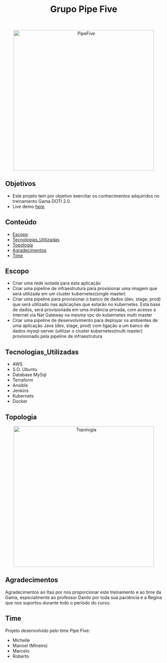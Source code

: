 <h1 align="center"> Grupo Pipe Five</h2> <br>
<p align="center">
  <a>
    <img alt="PipeFive" title="PipeFive" src="https://i5.walmartimages.com/asr/e80b097b-b093-4566-b32d-8da579efd798_1.ecba62a1475587b22f843785720ecd90.jpeg" width="450">
  </a>
</p>


## Objetivos
* Este projeto tem por objetivo exercitar os conhecimentos adquiridos no treinamento Gama DOTI 2.0.
* Live demo [_here_](https://www.example.com). <!-- If you have the project hosted somewhere, include the link here. -->


## Conteúdo
* [Escopo](#Escopo)
* [Tecnologias_Utilizadas](#Tecnologias_Utilizadas)
* [Topologia](#Topologia)
* [Agradecimentos](#Agradecimentos)
* [Time](#Time)
<!-- * [License](#license) -->


## Escopo
- Criar uma rede isolada para esta aplicação
- Criar uma pipeline de infraestrutura para provisionar uma imagem que será utilizada em um cluster kubernetes(single master)
- Criar uma pipeline para provisionar o banco de dados (dev, stage, prod) que será utilizado nas aplicações que estarão no kubernetes. Esta base de dados, será provisionada em uma instância privada, com acesso a Internet via Nat Gateway na mesma vpc do kubernetes multi master
- Criar uma pipeline de desenvolvimento para deployar os ambientes de uma aplicação Java (dev, stage, prod) com ligação a um banco de dados mysql-server (utilizar o cluster kubernetes(multi master) provisionado pela pipeline de infraestrutura
<!-- You don't have to answer all the questions - just the ones relevant to your project. -->


## Tecnologias_Utilizadas
- AWS
- S.O. Ubuntu
- Database MySql
- Terraform
- Ansible
- Jenkins
- Kubernets
- Docker


## Topologia
<p align="center">
  <a>
    <img alt="Topologia" title="Topologia" src="https://redes-informatica.webnode.pt/_files/200000018-cfe99d1de8/10(10).jpg" width="450">
  </a>
</p>

<!-- If you have screenshots you'd like to share, include them here. -->


## Agradecimentos
Agradecimentos ao Itaú por nos proporcionar este treinamento e ao time da Gama, especialmente ao professor Danilo por toda sua paciência e a Regina que nos suportou durante todo o período do curso.


## Time
Projeto desenvolvido pelo time Pipe Five:
- Michelle
- Manoel (Mineiro)
- Marcelo
- Roberto



<!-- Optional -->
<!-- ## License -->
<!-- This project is open source and available under the [... License](). -->

<!-- You don't have to include all sections - just the one's relevant to your project -->
